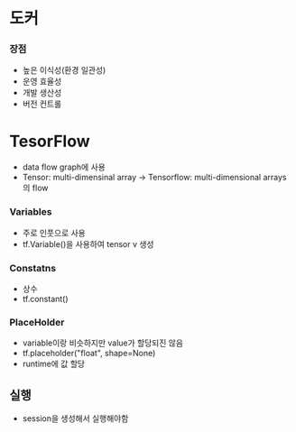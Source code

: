 # 도커

### 장점

- 높은 이식성(환경 일관성)
- 운영 효율성
- 개발 생산성
- 버전 컨트롤

# TesorFlow

- data flow graph에 사용
- Tensor: multi-dimensinal array
  -> Tensorflow: multi-dimensional arrays의 flow

### Variables

- 주로 인풋으로 사용
- tf.Variable()을 사용하여 tensor v 생성

### Constatns

- 상수
- tf.constant()

### PlaceHolder

- variable이랑 비슷하지만 value가 할당되진 않음
- tf.placeholder("float", shape=None)
- runtime에 값 할당

## 실행

- session을 생성해서 실행해야함
